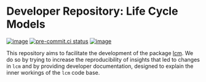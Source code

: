 # Developer Repository: Life Cycle Models

[![image](https://img.shields.io/badge/code%20style-black-000000.svg)](https://github.com/psf/black)
[![pre-commit.ci status](https://results.pre-commit.ci/badge/github/OpenSourceEconomics/lcm-dev/main.svg)](https://results.pre-commit.ci/latest/github/OpenSourceEconomics/lcm-dev/main)
[![image](https://codecov.io/gh/OpenSourceEconomics/lcm-dev/branch/main/graph/badge.svg)](https://codecov.io/gh/OpenSourceEconomics/lcm-dev)

This repository aims to facilitate the development of the package
[lcm](https://github.com/OpenSourceEconomics/lcm). We do so by trying to increase the
reproducibility of insights that led to changes in `lcm` and by providing developer
documentation, designed to explain the inner workings of the `lcm` code base.
